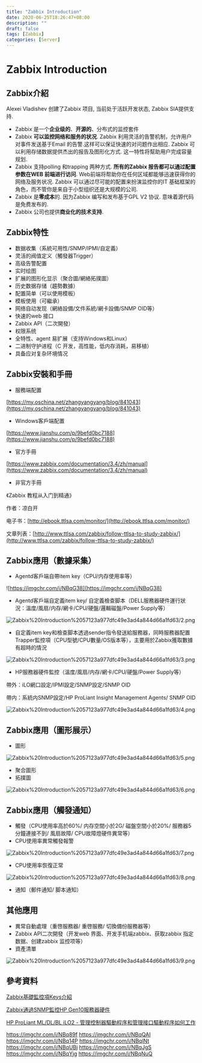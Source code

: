 ```yaml
---
title: "Zabbix Introduction"
date: 2020-06-25T18:26:47+08:00
description: ""
draft: false
tags: [Zabbix]
categories: [Server]
---
```




# Zabbix Introduction

## Zabbix介紹

Alexei Vladishev 创建了Zabbix 项目, 当前处于活跃开发状态, Zabbix SIA提供支持.

- Zabbix 是一个**企业级的**、**开源的**、分布式的监控套件
- Zabbix **可以监控网络和服务的状况**. Zabbix 利用灵活的告警机制，允许用户对事件发送基于Email 的告警.这样可以保证快速的对问题作出相应. Zabbix 可以利用存储数据提供杰出的报告及图形化方式. 这一特性将幫助用户完成容量规划.
- Zabbix 支持polling 和trapping 两种方式. **所有的Zabbix 报告都可以通过配置参数在WEB 前端进行访问**. Web前端将帮助你在任何区域都能够迅速获得你的网络及服务状况. Zabbix 可以通过尽可能的配置来扮演监控你的IT 基础框架的角色，而不管你是来自于小型组织还是大规模的公司.
- Zabbix 是**零成本**的. 因为Zabbix 编写和发布基于GPL V2 协议. 意味着源代码是免费发布的.
- Zabbix 公司也提供**商业化的技术支持**.

## Zabbix特性

- 数据收集（系統可用性/SNMP/IPMI/自定義）
- 灵活的阀值定义（觸發器Trigger）
- 高级告警配置
- 实时绘图
- 扩展的图形化显示（聚合圖/網絡拓撲圖）
- 历史数据存储（趨勢數據）
- 配置简单（可以使用模板）
- 模板使用（可繼承）
- 网络自动发现（網絡設備/文件系統/網卡設備/SNMP OID等）
- 快速的web 接口
- Zabbix API（二次開發）
- 权限系统
- 全特性、agent 易扩展（支持Windows和Linux）
- 二进制守护进程（C 开发，高性能，低内存消耗，易移植）
- 具备应对复杂环境情况

## Zabbix安裝和手冊

- 服務端配置

[https://my.oschina.net/zhangyangyang/blog/841043](https://my.oschina.net/zhangyangyang/blog/841043)

- Windows客戶端配置

[https://www.jianshu.com/p/9befd0bc7188](https://www.jianshu.com/p/9befd0bc7188)

- 官方手冊

[https://www.zabbix.com/documentation/3.4/zh/manual](https://www.zabbix.com/documentation/3.4/zh/manual)

- 非官方手冊

《Zabbix 教程从入门到精通》

作者：凉白开

电子书：[http://ebook.ttlsa.com/monitor/](http://ebook.ttlsa.com/monitor/)

文章列表：[http://www.ttlsa.com/zabbix/follow-ttlsa-to-study-zabbix/](http://www.ttlsa.com/zabbix/follow-ttlsa-to-study-zabbix/)

## Zabbix應用（數據采集）

- Agentd客戶端自帶item key（CPU/内存使用率等）

![https://imgchr.com/i/NBqG38](https://imgchr.com/i/NBqG38)

- Agentd客戶端自定義item key/ 自定義檢查脚本（DELL服務器硬件運行狀況：溫度/風扇/内存/網卡/CPU/硬盤/邏輯磁盤/Power Supply等）

![Zabbix%20Introduction%2057123a977dfc49e3ad4a844d66a1fd63/2.png](Zabbix%20Introduction%2057123a977dfc49e3ad4a844d66a1fd63/2.png)

- 自定義item key和檢查脚本透過sender指令發送給服務器，同時服務器配置Trapper監控項（CPU型號/CPU數量/OS版本等），主要用於Zabbix獲取數據有超時的情況

![Zabbix%20Introduction%2057123a977dfc49e3ad4a844d66a1fd63/3.png](Zabbix%20Introduction%2057123a977dfc49e3ad4a844d66a1fd63/3.png)

- HP服務器硬件監控（溫度/風扇/内存/網卡/CPU/硬盤/Power Supply等）

帶外：iLO網口設定/IPMI設定/SNMP設定/SNMP OID

帶内：系統内SNMP設定/HP ProLiant Insight Management Agents/ SNMP OID

![Zabbix%20Introduction%2057123a977dfc49e3ad4a844d66a1fd63/4.png](Zabbix%20Introduction%2057123a977dfc49e3ad4a844d66a1fd63/4.png)

## Zabbix應用（圖形展示）

- 圖形

![Zabbix%20Introduction%2057123a977dfc49e3ad4a844d66a1fd63/5.png](Zabbix%20Introduction%2057123a977dfc49e3ad4a844d66a1fd63/5.png)

- 聚合圖形
- 拓撲圖

![Zabbix%20Introduction%2057123a977dfc49e3ad4a844d66a1fd63/6.png](Zabbix%20Introduction%2057123a977dfc49e3ad4a844d66a1fd63/6.png)

## Zabbix應用（觸發通知）

- 觸發（CPU使用率高於60%/ 内存空間小於2G/ 磁盤空間小於20%/ 服務器5分鐘連接不到/ 風扇故障/ CPU故障燈硬件異常等）
- CPU使用率異常觸發報警

![Zabbix%20Introduction%2057123a977dfc49e3ad4a844d66a1fd63/7.png](Zabbix%20Introduction%2057123a977dfc49e3ad4a844d66a1fd63/7.png)

- CPU使用率恢復正常

![Zabbix%20Introduction%2057123a977dfc49e3ad4a844d66a1fd63/8.png](Zabbix%20Introduction%2057123a977dfc49e3ad4a844d66a1fd63/8.png)

- 通知（郵件通知/ 脚本通知）

## 其他應用

- 異常自動處理（重啓服務器/ 重啓服務/ 切換備份服務器等）
- Zabbix API二次開發（开发web 界面、开发手机端zabbix、获取zabbix 指定数据、创建zabbix 监控项等）
- 資產清單

![Zabbix%20Introduction%2057123a977dfc49e3ad4a844d66a1fd63/9.png](Zabbix%20Introduction%2057123a977dfc49e3ad4a844d66a1fd63/9.png)

## 參考資料

[Zabbix基礎監控項Keys介紹](https://fashengba.com/post/zabbix-item-keys.html)

[Zabbix通過SNMP監控HP Gen10服務器硬件](http://www.zmzblog.com/monitor/zabbix-how-to-monitoring-hp-gen10-server-hardware.html)

[HP ProLiant ML/DL/BL iLO2 - 管理控制器驅動程序和管理接](https://support.hpe.com/hpsc/doc/public/display?docld=c01851759)[口](https://support.hpe.com/hpsc/doc/public/display?docId=c01851759)[驅動](https://support.hpe.com/hpsc/doc/public/display?docld=c01851759)[程序如何工作](https://support.hpe.com/hpsc/doc/public/display?docId=c01851759)



https://imgchr.com/i/NBq89f
https://imgchr.com/i/NBqQAI
https://imgchr.com/i/NBq14P
https://imgchr.com/i/NBqlNt
https://imgchr.com/i/NBqUBj
https://imgchr.com/i/NBqJgS
https://imgchr.com/i/NBqYjg
https://imgchr.com/i/NBqNuQ